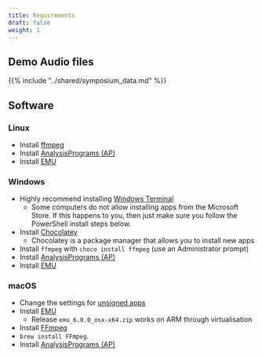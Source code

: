 ```yaml
---
title: Requirements
draft: false
weight: 1
---
```


## Demo Audio files

{{% include "../shared/symposium_data.md" %}}


## Software

### Linux

- Install [ffmpeg](https://www.tecmint.com/install-ffmpeg-in-linux/)
- Install [AnalysisPrograms (AP)](https://ap.qut.ecoacoustics.info/basics/installing.html?tabs=windows)
- Install [EMU](https://github.com/QutEcoacoustics/emu/blob/master/docs/installing.md)

### Windows

- Highly recommend installing  [Windows Terminal](https://apps.microsoft.com/store/detail/windows-terminal/9N0DX20HK701?hl=en-au&gl=au)
  - Some computers do not allow installing apps from the Microsoft Store.
    If this happens to you, then just make sure you follow the PowerShell
    install steps below.
- Install [Chocolatey](https://community.chocolatey.org/courses/installation/installing?method=installing-chocolatey)
  - Chocolatey is a package manager that allows you to install new apps
- Install `ffmpeg` with `choco install ffmpeg` (use an Administrator prompt)
- Install [AnalysisPrograms (AP)](https://ap.qut.ecoacoustics.info/basics/installing.html?tabs=windows)
- Install [EMU](https://github.com/QutEcoacoustics/emu/blob/master/docs/installing.md)

### macOS

- Change the settings for [unsigned apps](/resources/help-centre/software/unsigned)
- Install [EMU](https://github.com/QutEcoacoustics/emu/blob/master/docs/installing.md)
  - Release `emu_6.0.0_osx-x64.zip` works on ARM through virtualisation
- Install [FFmpeg](https://pigtou.com/install-ffmpeg-on-mac/)
- `brew install FFmpeg`.
- Install [AnalysisPrograms (AP)](https://ap.qut.ecoacoustics.info/basics/installing.html)
